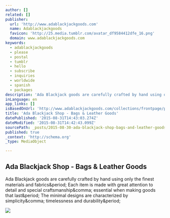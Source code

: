 ```yaml
---
author: []
related: []
publisher:
  url: 'http://www.adablackjackgoods.com'
  name: Adablackjackgoods
  favicon: 'http://25.media.tumblr.com/avatar_df9584412dfe_16.png'
  domain: www.adablackjackgoods.com
keywords:
  - adablackjackgoods
  - please
  - postal
  - tumblr
  - hello
  - subscribe
  - inquiries
  - worldwide
  - spanish
  - packages
description: 'Ada Blackjack goods are carefully crafted by hand using only the ﬁnest materials and fabrics. Each item is made with great attention to detail and special craftsmanship, essential when making goods that last. The minimal designs are characterized by simplicity, timelessness and durability.'
inLanguage: en
app_links: []
isBasedOnUrl: 'http://www.adablackjackgoods.com/collections/frontpage/products/no-2-backpack-terracotta'
title: 'Ada Blackjack Shop - Bags & Leather Goods'
datePublished: '2015-08-31T14:43:03.274Z'
dateModified: '2015-08-31T14:42:43.099Z'
sourcePath: _posts/2015-08-30-ada-blackjack-shop-bags-and-leather-goods.md
published: true
_context: 'http://schema.org'
_type: MediaObject

---
```

<article style=""><h1>Ada Blackjack Shop - Bags &amp; Leather Goods</h1><p>Ada Blackjack goods are carefully crafted by hand using only the ﬁnest materials and fabrics&amp;period; Each item is made with great attention to detail and special craftsmanship&amp;comma; essential when making goods that last&amp;period; The minimal designs are characterized by simplicity&amp;comma; timelessness and durability&amp;period;</p><img src="http://cdn.shopify.com/s/files/1/0188/3162/products/No2_Backpack_Terracotta_WEB_DETAIL_02.jpg?v=1374914641" /></article>
